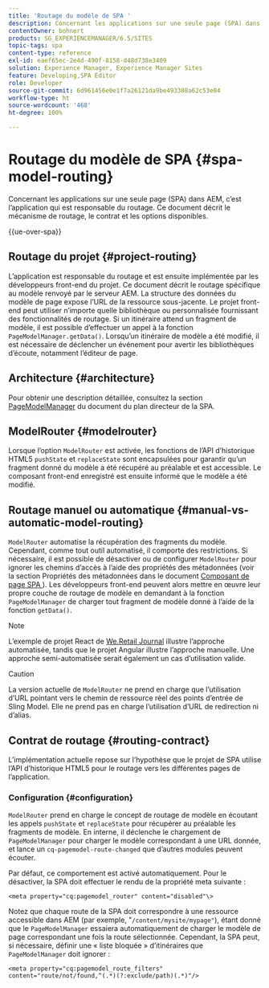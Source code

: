 ```yaml
---
title: 'Routage du modèle de SPA '
description: Concernant les applications sur une seule page (SPA) dans AEM, c’est l’application qui est responsable du routage. Ce document décrit le mécanisme de routage, le contrat et les options disponibles.
contentOwner: bohnert
products: SG_EXPERIENCEMANAGER/6.5/SITES
topic-tags: spa
content-type: reference
exl-id: eaef65ec-2e4d-490f-8158-d48d738e3409
solution: Experience Manager, Experience Manager Sites
feature: Developing,SPA Editor
role: Developer
source-git-commit: 6d961456e0e1f7a26121da9be493308a62c53e04
workflow-type: ht
source-wordcount: '468'
ht-degree: 100%

---
```



# Routage du modèle de SPA {#spa-model-routing}

Concernant les applications sur une seule page (SPA) dans AEM, c’est l’application qui est responsable du routage. Ce document décrit le mécanisme de routage, le contrat et les options disponibles.

{{ue-over-spa}}

## Routage du projet {#project-routing}

L’application est responsable du routage et est ensuite implémentée par les développeurs front-end du projet. Ce document décrit le routage spécifique au modèle renvoyé par le serveur AEM. La structure des données du modèle de page expose l’URL de la ressource sous-jacente. Le projet front-end peut utiliser n’importe quelle bibliothèque ou personnalisée fournissant des fonctionnalités de routage. Si un itinéraire attend un fragment de modèle, il est possible d’effectuer un appel à la fonction `PageModelManager.getData()`. Lorsqu’un itinéraire de modèle a été modifié, il est nécessaire de déclencher un événement pour avertir les bibliothèques d’écoute, notamment l’éditeur de page.

## Architecture {#architecture}

Pour obtenir une description détaillée, consultez la section [PageModelManager](/help/sites-developing/spa-blueprint.md#pagemodelmanager) du document du plan directeur de la SPA.

## ModelRouter {#modelrouter}

Lorsque l’option `ModelRouter` est activée, les fonctions de l’API d’historique HTML5 `pushState` et `replaceState` sont encapsulées pour garantir qu’un fragment donné du modèle a été récupéré au préalable et est accessible. Le composant front-end enregistré est ensuite informé que le modèle a été modifié.

## Routage manuel ou automatique {#manual-vs-automatic-model-routing}

`ModelRouter` automatise la récupération des fragments du modèle. Cependant, comme tout outil automatisé, il comporte des restrictions. Si nécessaire, il est possible de désactiver ou de configurer `ModelRouter` pour ignorer les chemins d’accès à l’aide des propriétés des métadonnées (voir la section Propriétés des métadonnées dans le document [Composant de page SPA ](/help/sites-developing/spa-page-component.md)). Les développeurs front-end peuvent alors mettre en œuvre leur propre couche de routage de modèle en demandant à la fonction `PageModelManager` de charger tout fragment de modèle donné à l’aide de la fonction `getData()`.

>[!NOTE]
>
>L’exemple de projet React de [We.Retail Journal](https://github.com/adobe/aem-sample-we-retail-journal) illustre l’approche automatisée, tandis que le projet Angular illustre l’approche manuelle. Une approche semi-automatisée serait également un cas d’utilisation valide.

>[!CAUTION]
>
>La version actuelle de `ModelRouter` ne prend en charge que l’utilisation d’URL pointant vers le chemin de ressource réel des points d’entrée de Sling Model. Elle ne prend pas en charge l’utilisation d’URL de redirection ni d’alias.

## Contrat de routage {#routing-contract}

L’implémentation actuelle repose sur l’hypothèse que le projet de SPA utilise l’API d’historique HTML5 pour le routage vers les différentes pages de l’application.

### Configuration {#configuration}

`ModelRouter` prend en charge le concept de routage de modèle en écoutant les appels `pushState` et `replaceState` pour récupérer au préalable les fragments de modèle. En interne, il déclenche le chargement de `PageModelManager` pour charger le modèle correspondant à une URL donnée, et lance un `cq-pagemodel-route-changed` que d’autres modules peuvent écouter.

Par défaut, ce comportement est activé automatiquement. Pour le désactiver, la SPA doit effectuer le rendu de la propriété meta suivante :

```
<meta property="cq:pagemodel_router" content="disabled"\>
```

Notez que chaque route de la SPA doit correspondre à une ressource accessible dans AEM (par exemple, &quot;`/content/mysite/mypage"`), étant donné que le `PageModelManager` essaiera automatiquement de charger le modèle de page correspondant une fois la route sélectionnée. Cependant, la SPA peut, si nécessaire, définir une « liste bloquée » d’itinéraires que `PageModelManager` doit ignorer :

```
<meta property="cq:pagemodel_route_filters" content="route/not/found,^(.*)(?:exclude/path)(.*)"/>
```
